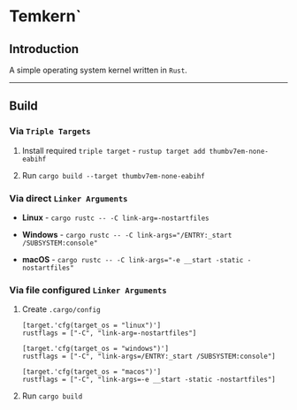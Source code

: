 # Temkern`

## Introduction

A simple operating system kernel written in `Rust`.

---

## Build

### Via `Triple Targets`

1. Install required `triple target` - `rustup target add thumbv7em-none-eabihf`

2. Run `cargo build --target thumbv7em-none-eabihf`


### Via direct `Linker Arguments`

- **Linux** - `cargo rustc -- -C link-arg=-nostartfiles`

- **Windows** - `cargo rustc -- -C link-args="/ENTRY:_start /SUBSYSTEM:console"`

- **macOS** - `cargo rustc -- -C link-args="-e __start -static -nostartfiles"`


### Via file configured `Linker Arguments`

1. Create `.cargo/config`

    ```
    [target.'cfg(target_os = "linux")']
    rustflags = ["-C", "link-arg=-nostartfiles"]

    [target.'cfg(target_os = "windows")']
    rustflags = ["-C", "link-args=/ENTRY:_start /SUBSYSTEM:console"]

    [target.'cfg(target_os = "macos")']
    rustflags = ["-C", "link-args=-e __start -static -nostartfiles"]
    ```

2. Run `cargo build`
